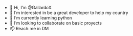 - 👋 Hi, I’m @GallardoX
- 👀 I’m interested in be a great developer to help my country
- 🌱 I’m currently learning python
- 💞️ I’m looking to collaborate on basic proyects
- 📫 Reach me in DM

<!---
GallardoX/GallardoX is a ✨ special ✨ repository because its `README.md` (this file) appears on your GitHub profile.
You can click the Preview link to take a look at your changes.
--->
